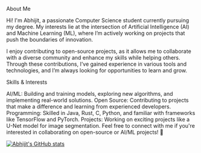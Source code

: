About Me

Hi! I'm Abhijit, a passionate Computer Science student currently pursuing my degree. My interests lie at the intersection of Artificial Intelligence (AI) and Machine Learning (ML), where I’m actively working on projects that push the boundaries of innovation.

I enjoy contributing to open-source projects, as it allows me to collaborate with a diverse community and enhance my skills while helping others. Through these contributions, I’ve gained experience in various tools and technologies, and I’m always looking for opportunities to learn and grow.

Skills & Interests

AI/ML: Building and training models, exploring new algorithms, and implementing real-world solutions.
Open Source: Contributing to projects that make a difference and learning from experienced developers.
Programming: Skilled in Java, Rust, C, Python, and familiar with frameworks like TensorFlow and PyTorch.
Projects: Working on exciting projects like a U-Net model for image segmentation.
Feel free to connect with me if you're interested in collaborating on open-source or AI/ML projects! 🚀

[![Abhijit's GitHub stats](https://github-readme-stats.vercel.app/api?username=abhijit_without_h)](https://github.com/anuraghazra/github-readme-stats)
